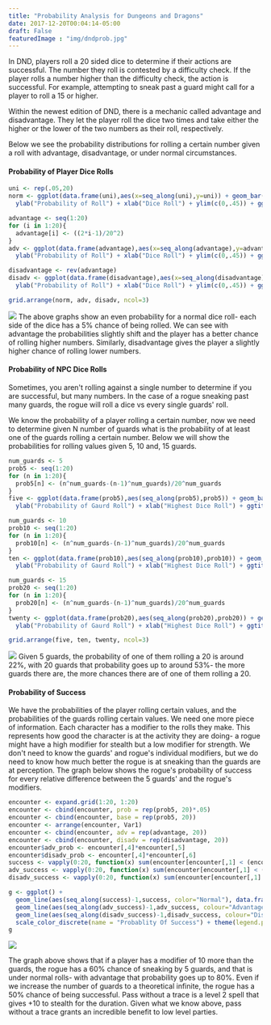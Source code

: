 ```yaml
---
title: "Probability Analysis for Dungeons and Dragons"
date: 2017-12-20T00:04:14-05:00
draft: False
featuredImage : "img/dndprob.jpg"
---
```



In DND, players roll a 20 sided dice to determine if their actions are successful. The number they roll is contested by a difficulty check. If the player rolls a number higher than the difficulty check, the action is successful. For example, attempting to sneak past a guard might call for a player to roll a 15 or higher.

Within the newest edition of DND, there is a mechanic called advantage and disadvantage. They let the player roll the dice two times and take either the higher or the lower of the two numbers as their roll, respectively.

Below we see the probability distributions for rolling a certain number given a roll with advantage, disadvantage, or under normal circumstances.

#### Probability of Player Dice Rolls

``` r
uni <- rep(.05,20)
norm <- ggplot(data.frame(uni),aes(x=seq_along(uni),y=uni)) + geom_bar(stat="identity") + 
  ylab("Probability of Roll") + xlab("Dice Roll") + ylim(c(0,.45)) + ggtitle("Probablity of Normal Dice Roll")

advantage <- seq(1:20)
for (i in 1:20){
  advantage[i] <- ((2*i-1)/20^2)
}
adv <- ggplot(data.frame(advantage),aes(x=seq_along(advantage),y=advantage)) + geom_bar(stat="identity") + 
  ylab("Probability of Roll") + xlab("Dice Roll") + ylim(c(0,.45)) + ggtitle("Probablity of Dice Roll with Advantage")

disadvantage <- rev(advantage)
disadv <- ggplot(data.frame(disadvantage),aes(x=seq_along(disadvantage),y=disadvantage)) + geom_bar(stat="identity") + 
  ylab("Probability of Roll") + xlab("Dice Roll") + ylim(c(0,.45)) + ggtitle("Probablity of Dice Roll with Disadvantage")

grid.arrange(norm, adv, disadv, ncol=3)
```

![](/Dice_Distros-1.png) The above graphs show an even probability for a normal dice roll- each side of the dice has a 5% chance of being rolled. We can see with advantage the probabilities slightly shift and the player has a better chance of rolling higher numbers. Similarly, disadvantage gives the player a slightly higher chance of rolling lower numbers.

#### Probability of NPC Dice Rolls

Sometimes, you aren't rolling against a single number to determine if you are successful, but many numbers. In the case of a rogue sneaking past many guards, the rogue will roll a dice vs every single guards' roll.

We know the probability of a player rolling a certain number, now we need to determine given N number of guards what is the probability of at least one of the guards rolling a certain number. Below we will show the probabilities for rolling values given 5, 10 and, 15 guards.

``` r
num_guards <- 5
prob5 <- seq(1:20)
for (n in 1:20){
  prob5[n] <- (n^num_guards-(n-1)^num_guards)/20^num_guards
}
five <- ggplot(data.frame(prob5),aes(seq_along(prob5),prob5)) + geom_bar(stat="identity") +
  ylab("Probability of Gaurd Roll") + xlab("Highest Dice Roll") + ggtitle("Probablity of Dice Roll Given 5 Guards") + ylim(c(0,.6))

num_guards <- 10
prob10 <- seq(1:20)
for (n in 1:20){
  prob10[n] <- (n^num_guards-(n-1)^num_guards)/20^num_guards
}
ten <- ggplot(data.frame(prob10),aes(seq_along(prob10),prob10)) + geom_bar(stat="identity") +
  ylab("Probability of Gaurd Roll") + xlab("Highest Dice Roll") + ggtitle("Probablity of Dice Roll Given 10 Guards") + ylim(c(0,.6))

num_guards <- 15
prob20 <- seq(1:20)
for (n in 1:20){
  prob20[n] <- (n^num_guards-(n-1)^num_guards)/20^num_guards
}
twenty <- ggplot(data.frame(prob20),aes(seq_along(prob20),prob20)) + geom_bar(stat="identity") +
  ylab("Probability of Gaurd Roll") + xlab("Highest Dice Roll") + ggtitle("Probablity of Dice Roll Given 20 Guards") + ylim(c(0,.6))

grid.arrange(five, ten, twenty, ncol=3)
```

![](/guards-1.png) Given 5 guards, the probability of one of them rolling a 20 is around 22%, with 20 guards that probability goes up to around 53%- the more guards there are, the more chances there are of one of them rolling a 20.

#### Probability of Success

We have the probabilities of the player rolling certain values, and the probabilities of the guards rolling certain values. We need one more piece of information. Each character has a modifier to the rolls they make. This represents how good the character is at the activity they are doing- a rogue might have a high modifier for stealth but a low modifier for strength. We don't need to know the guards' and rogue's individual modifiers, but we do need to know how much better the rogue is at sneaking than the guards are at perception. The graph below shows the rogue's probability of success for every relative difference between the 5 guards' and the rogue's modifiers.

``` r
encounter <- expand.grid(1:20, 1:20)
encounter <- cbind(encounter, prob = rep(prob5, 20)*.05)
encounter <- cbind(encounter, base = rep(prob5, 20))
encounter <- arrange(encounter, Var1)
encounter <- cbind(encounter, adv = rep(advantage, 20))
encounter <- cbind(encounter, disadv = rep(disadvantage, 20))
encounter$adv_prob <- encounter[,4]*encounter[,5]
encounter$disadv_prob <- encounter[,4]*encounter[,6]
success <- vapply(0:20, function(x) sum(encounter[encounter[,1] < (encounter[,2] + x), 3]), numeric(1))
adv_success <- vapply(0:20, function(x) sum(encounter[encounter[,1] < (encounter[,2] + x), 7]), numeric(1))
disadv_success <- vapply(0:20, function(x) sum(encounter[encounter[,1] < (encounter[,2] + x), 8]), numeric(1))

g <- ggplot() + 
  geom_line(aes(seq_along(success)-1,success, color="Normal"), data.frame(success),size=1) +
  geom_line(aes(seq_along(adv_success)-1,adv_success, colour="Advantage"), data.frame(adv_success),size=1) +
  geom_line(aes(seq_along(disadv_success)-1,disadv_success, colour="Disadvantage"), data.frame(disadv_success),size=1) +
  scale_color_discrete(name = "Probablity Of Success") + theme(legend.position=c(0.8, 0.2)) + xlab("Relative Modifier Difference") +ylab("Probablity of Success") + ggtitle("Probability of Success Given 5 Guards")
g
```

![](/success-1.png)

The graph above shows that if a player has a modifier of 10 more than the guards, the rogue has a 60% chance of sneaking by 5 guards, and that is under normal rolls- with advantage that probability goes up to 80%. Even if we increase the number of guards to a theoretical infinite, the rogue has a 50% chance of being successful. Pass without a trace is a level 2 spell that gives +10 to stealth for the duration. Given what we know above, pass without a trace grants an incredible benefit to low level parties.
